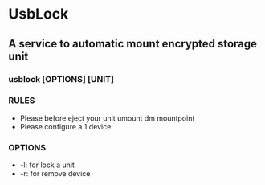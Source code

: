 # UsbLock
## A service to automatic mount encrypted storage unit
### usblock [OPTIONS] [UNIT]

### RULES
* Please before eject your unit umount dm mountpoint
* Please configure a 1 device

### OPTIONS
* -l: for lock a unit
* -r: for remove device
